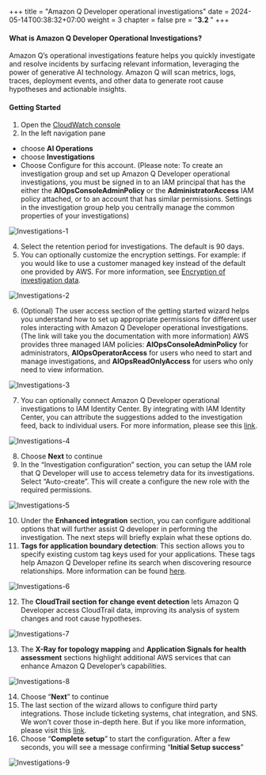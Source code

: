 +++
title = "Amazon Q Developer operational investigations"
date = 2024-05-14T00:38:32+07:00
weight = 3
chapter = false
pre = "<b>3.2 </b>"
+++

#### What is Amazon Q Developer Operational Investigations?

Amazon Q’s operational investigations feature helps you quickly investigate and resolve incidents by surfacing relevant information, leveraging the power of generative AI technology. Amazon Q will scan metrics, logs, traces, deployment events, and other data to generate root cause hypotheses and actionable insights.

#### Getting Started

1. Open the [CloudWatch console](https://console.aws.amazon.com/cloudwatch/)
2. In the left navigation pane

- choose **AI Operations**
- choose **Investigations**
- Choose Configure for this account. (Please note: To create an investigation group and set up Amazon Q Developer operational investigations, you must be signed in to an IAM principal that has the either the **AIOpsConsoleAdminPolicy** or the **AdministratorAccess** IAM policy attached, or to an account that has similar permissions. Settings in the investigation group help you centrally manage the common properties of your investigations)

![Investigations-1](/images/4/investigations-1.png?width=90pc)

4. Select the retention period for investigations. The default is 90 days.
5. You can optionally customize the encryption settings. For example: if you would like to use a customer managed key instead of the default one provided by AWS. For more information, see [Encryption of investigation data](https://docs.aws.amazon.com/AmazonCloudWatch/latest/monitoring/Investigations-Security.html#Investigations-KMS).

![Investigations-2](/images/4/investigations-2.png?width=90pc)

6. (Optional) The user access section of the getting started wizard helps you understand how to set up appropriate permissions for different user roles interacting with Amazon Q Developer operational investigations. (The link will take you the documentation with more information) AWS provides three managed IAM policies: **AIOpsConsoleAdminPolicy** for administrators, **AIOpsOperatorAccess** for users who need to start and manage investigations, and **AIOpsReadOnlyAccess** for users who only need to view information.

![Investigations-3](/images/4/investigations-3.png?width=90pc)

7. You can optionally connect Amazon Q Developer operational investigations to IAM Identity Center. By integrating with IAM Identity Center, you can attribute the suggestions added to the investigation feed, back to individual users. For more information, please see this [link](https://docs.aws.amazon.com/AmazonCloudWatch/latest/monitoring/Investigations-Integrations.html#Investigations-Integrations-IDC).

![Investigations-4](/images/4/investigations-4.png?width=90pc)

8. Choose **Next** to continue
9. In the “Investigation configuration” section, you can setup the IAM role that Q Developer will use to access telemetry data for its investigations. Select “Auto-create”. This will create a configure the new role with the required permissions.

![Investigations-5](/images/4/investigations-5.png?width=90pc)

10. Under the **Enhanced integration** section, you can configure additional options that will further assist Q developer in performing the investigation. The next steps will briefly explain what these options do.
11. **Tags for application boundary detection**: This section allows you to specify existing custom tag keys used for your applications. These tags help Amazon Q Developer refine its search when discovering resource relationships. More information can be found [here](https://docs.aws.amazon.com/AmazonCloudWatch/latest/monitoring/Investigations-GetStarted.html).

![Investigations-6](/images/4/investigations-6.png?width=90pc)

12. The **CloudTrail section for change event detection** lets Amazon Q Developer access CloudTrail data, improving its analysis of system changes and root cause hypotheses.

![Investigations-7](/images/4/investigations-7.png?width=90pc)

13. The **X-Ray for topology mapping** and **Application Signals for health assessment** sections highlight additional AWS services that can enhance Amazon Q Developer’s capabilities.

![Investigations-8](/images/4/investigations-9.png?width=90pc)

14. Choose “**Next**” to continue
15. The last section of the wizard allows to configure third party integrations. Those include ticketing systems, chat integration, and SNS. We won’t cover those in-depth here. But if you like more information, please visit this [link](https://docs.aws.amazon.com/AmazonCloudWatch/latest/monitoring/Investigations-GetStarted.html).
16. Choose “**Complete setup**” to start the configuration. After a few seconds, you will see a message confirming “**Initial Setup success**”

![Investigations-9](/images/4/investigations-10.png?width=90pc)
